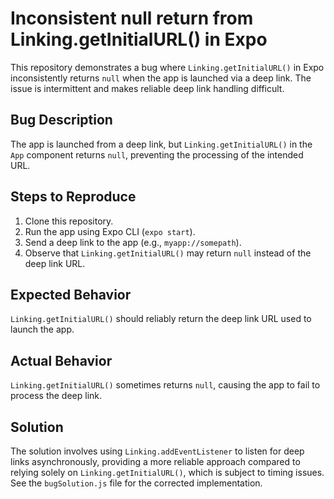 # Inconsistent null return from Linking.getInitialURL() in Expo

This repository demonstrates a bug where `Linking.getInitialURL()` in Expo inconsistently returns `null` when the app is launched via a deep link.  The issue is intermittent and makes reliable deep link handling difficult.

## Bug Description
The app is launched from a deep link, but `Linking.getInitialURL()` in the `App` component returns `null`, preventing the processing of the intended URL.

## Steps to Reproduce
1. Clone this repository.
2. Run the app using Expo CLI (`expo start`).
3. Send a deep link to the app (e.g., `myapp://somepath`).
4. Observe that `Linking.getInitialURL()` may return `null` instead of the deep link URL.

## Expected Behavior
`Linking.getInitialURL()` should reliably return the deep link URL used to launch the app.

## Actual Behavior
`Linking.getInitialURL()` sometimes returns `null`, causing the app to fail to process the deep link.

## Solution
The solution involves using `Linking.addEventListener` to listen for deep links asynchronously, providing a more reliable approach compared to relying solely on `Linking.getInitialURL()`, which is subject to timing issues.  See the `bugSolution.js` file for the corrected implementation.